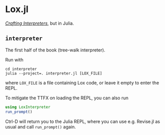 # Lox.jl

[*Crafting Interpreters*](https://craftinginterpreters.com/), but in Julia.

## `interpreter`

The first half of the book (tree-walk interpreter).

Run with

```
cd interpreter
julia --project=. interpreter.jl [LOX_FILE]
```

where `LOX_FILE` is a file containing Lox code, or leave it empty to enter the REPL.

To mitigate the TTFX on loading the REPL, you can also run

```julia
using LoxInterpreter
run_prompt()
```

Ctrl-D will return you to the Julia REPL, where you can use e.g. Revise.jl as usual and call `run_prompt()` again.
